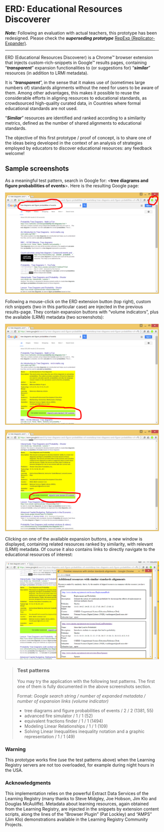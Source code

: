 # **ERD**: Educational Resources Discoverer

***Note:*** 
Following an evaluation with actual teachers, this prototype has been redesigned.
Please check the ***superseding prototype*** [RepExp (Replicator-Expander)](https://github.com/renatomario/RepExp).
_ _ _ _ _ _ _ _ _ _

ERD (Educational Resources Discoverer) is a Chrome™ browser extension that injects custom-rich-snippets in Google™ results pages, containing  “***transparent***” expansion functionalities to (or suggestions for) “***similar***” resources (in addition to LRMI metadata).
 
It is “***transparent***”, in the sense that it makes use of (sometimes large numbers of) standards alignments without the need for users to be aware of them. Among other advantages, this makes it possible to reuse the considerable efforts in aligning resources to educational standards, as crowdsourced high-quality curated data, in Countries where formal educational standards are not used.

“***Similar***” resources are identified and ranked according to a similarity metrics, defined as the number of shared alignments to educational standards. 

The objective of this first prototype / proof of concept, is to share one of the ideas being developed in the context of an analysis of strategies employed by educators to discover educational resources: any feedback welcome!

## Sample screenshots

As a meaningful test pattern, search in Google for: \<**tree diagrams and figure probabilities of events**\>. Here is the resulting Google page:

![Initial Google results page.](screenshots/ERDScreenshot1.PNG "Initial Google results page.")

Following a mouse-click on the ERD extension button (top right), custom rich snippets (two in this particular case) are injected in the previous results-page. They contain expansion buttons with “volume indicators”, plus the available (LRMI) metadata (two screenshots):

![Injected snippet (1).](screenshots/ERDScreenshot2.PNG "Injected snippet with expansion functionaities (1).")

![Injected snippet (2).](screenshots/ERDScreenshot3.PNG "Injected snippet with expansion functionaities (2).")

Clicking on one of the available expansion buttons, a new window is displayed, containing related resources ranked by similarity, with relevant (LRMI) metadata. Of course it also contains links to directly navigate to the educational resources of interest:

![Suggested additional resources.](screenshots/ERDScreenshot4.PNG "Suggested additional resources.")


>### **Test patterns**
>
>You may try the application with the following test patterns. The first one of them is fully documented in the above screenshots section.
>
>Format:
>*Google search string / number of expanded metadata / number of expansion links (volume indicator)*
>* tree diagrams and figure probabilities of events / 2 / 2 (1381, 55)
>* advanced fire simulator / 1 / 1 (52)
>* equivalent fractions finder / 1 / 1 (1494)
>* Modeling Linear Relationships / 1 / 1 (109)
>* Solving Linear Inequalities inequality notation and a graphic representation / 1 / 1 (49)


### **Warning**

This prototype works fine (use the test patterns above) when the Learning Registry servers are not too overloaded, for example during night hours in the USA.


### **Acknowledgments**

This implementation relies on the powerful Extract Data Services of the Learning Registry (many thanks to Steve Midgley, Joe Hobson, Jim Klo and Douglas McAuliffe). Metadata about learning resources, again obtained from the Learning Registry, are injected in the snippets by extension content scripts, along the lines of the “Browser Plugin” (Pat Lockley) and “AMPS” (Jim Klo) demonstrations available in the Learning Registry Community Projects.
